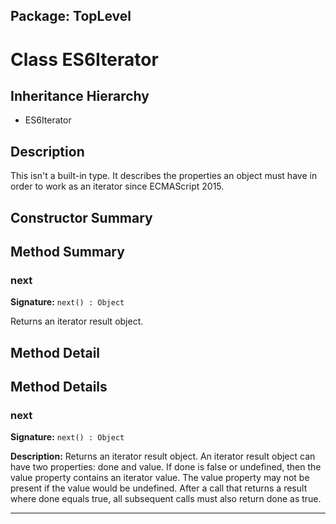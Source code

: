 ## Package: TopLevel

# Class ES6Iterator

## Inheritance Hierarchy

- ES6Iterator

## Description

This isn't a built-in type. It describes the properties an object must have in order to work as an iterator since ECMAScript 2015.

## Constructor Summary

## Method Summary

### next

**Signature:** `next() : Object`

Returns an iterator result object.

## Method Detail

## Method Details

### next

**Signature:** `next() : Object`

**Description:** Returns an iterator result object. An iterator result object can have two properties: done and value. If done is false or undefined, then the value property contains an iterator value. The value property may not be present if the value would be undefined. After a call that returns a result where done equals true, all subsequent calls must also return done as true.

---